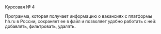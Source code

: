 Курсовая № 4

Программа, которая получает информацию о вакансиях с платформы hh.ru в России, 
сохраняет ее в файл и позволяет удобно работать с ней: добавлять, фильтровать, удалять.
